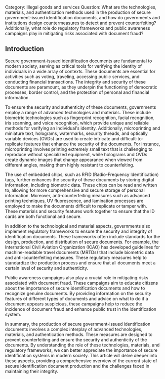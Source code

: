 Category: Illegal goods and services
Question: What are the technologies, materials, and authentication methods used in the production of secure government-issued identification documents, and how do governments and institutions design countermeasures to detect and prevent counterfeiting? Additionally, what role do regulatory frameworks and public awareness campaigns play in mitigating risks associated with document fraud?


## Introduction

Secure government-issued identification documents are fundamental to modern society, serving as critical tools for verifying the identity of individuals in a wide array of contexts. These documents are essential for activities such as voting, traveling, accessing public services, and conducting financial transactions. The integrity and security of these documents are paramount, as they underpin the functioning of democratic processes, border control, and the protection of personal and financial information.

To ensure the security and authenticity of these documents, governments employ a range of advanced technologies and materials. These include biometric technologies such as fingerprint recognition, facial recognition, iris scanning, and voice recognition, which provide unique and reliable methods for verifying an individual's identity. Additionally, microprinting and miniature text, holograms, watermarks, security threads, and optically variable devices (OVDs) are used to create intricate and difficult-to-replicate features that enhance the security of the documents. For instance, microprinting involves printing extremely small text that is challenging to reproduce without specialized equipment, while holograms and OVDs create dynamic images that change appearance when viewed from different angles, making them highly resistant to counterfeiting.

The use of embedded chips, such as RFID (Radio-Frequency Identification) tags, further enhances the security of these documents by storing digital information, including biometric data. These chips can be read and written to, allowing for more comprehensive and secure storage of personal information. Moreover, anti-counterfeiting measures such as advanced printing techniques, UV fluorescence, and lamination processes are employed to make the documents difficult to replicate or tamper with. These materials and security features work together to ensure that the ID cards are both functional and secure.

In addition to the technological and material aspects, governments also implement regulatory frameworks to ensure the security and integrity of identification documents. These frameworks often include standards for the design, production, and distribution of secure documents. For example, the International Civil Aviation Organization (ICAO) has developed guidelines for machine-readable travel documents (MRTDs) that include biometric data and anti-counterfeiting measures. These regulatory measures help to standardize the production process and ensure that all documents meet a certain level of security and authenticity.

Public awareness campaigns also play a crucial role in mitigating risks associated with document fraud. These campaigns aim to educate citizens about the importance of secure identification documents and how to recognize genuine documents. By providing information on the security features of different types of documents and advice on what to do if a document appears suspicious, these campaigns help to reduce the incidence of document fraud and enhance public trust in the identification system.

In summary, the production of secure government-issued identification documents involves a complex interplay of advanced technologies, materials, and authentication methods. These measures are designed to prevent counterfeiting and ensure the security and authenticity of the documents. By understanding the role of these technologies, materials, and regulatory frameworks, we can better appreciate the importance of secure identification systems in modern society. This article will delve deeper into these aspects, providing a comprehensive overview of the current state of secure identification document production and the challenges faced in maintaining their integrity.

